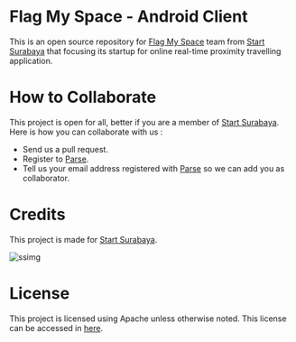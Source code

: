 # Flag My Space - Android Client

This is an open source repository for [Flag My Space][fms] team from [Start Surabaya][ss] that focusing its startup for online real-time proximity travelling application.

# How to Collaborate

This project is open for all, better if you are a member of [Start Surabaya][ss]. Here is how you can collaborate with us : 
- Send us a pull request. 
- Register to [Parse][parse].
- Tell us your email address registered with [Parse][parse] so we can add you as collaborator.

# Credits

This project is made for [Start Surabaya][ss].

![ssimg][ssimg]

# License

This project is licensed using Apache unless otherwise noted. This license can be accessed in [here][apache].

[ss]: http://startsurabaya.com
[ssimg]: http://startsurabaya.com/img/general/logo-start-sby.png
[apache]: https://github.com/FlagMySpace/UniversalWindowsAppsClient/blob/master/LICENSE
[parse]:https://www.parse.com/
[pwrt]:https://prismwindowsruntime.codeplex.com/
[fms]:http://flagmy.space

